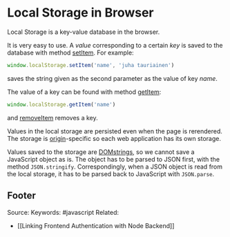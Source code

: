 # Local Storage in Browser
Local Storage is a key-value database in the browser. 

It is very easy to use. A _value_ corresponding to a certain _key_ is saved to the database with method [setItem](https://developer.mozilla.org/en-US/docs/Web/API/Storage/setItem). For example:

```js
window.localStorage.setItem('name', 'juha tauriainen')
```

saves the string given as the second parameter as the value of key _name_.

The value of a key can be found with method [getItem](https://developer.mozilla.org/en-US/docs/Web/API/Storage/getItem):

```js
window.localStorage.getItem('name')
```

and [removeItem](https://developer.mozilla.org/en-US/docs/Web/API/Storage/removeItem) removes a key.

Values in the local storage are persisted even when the page is rerendered. The storage is [origin](https://developer.mozilla.org/en-US/docs/Glossary/Origin)\-specific so each web application has its own storage.

Values saved to the storage are [DOMstrings](https://developer.mozilla.org/en-US/docs/Web/API/DOMString), so we cannot save a JavaScript object as is. The object has to be parsed to JSON first, with the method `JSON.stringify`. Correspondingly, when a JSON object is read from the local storage, it has to be parsed back to JavaScript with `JSON.parse`.

Footer
---
Source:
Keywords: #javascript 
Related:
- [[Linking Frontend Authentication with Node Backend]]
